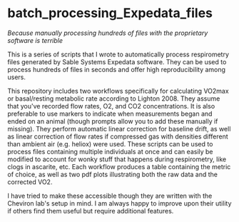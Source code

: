 # batch_processing_Expedata_files
*Because manually processing hundreds of files with the proprietary software is terrible*

This is a series of scripts that I wrote to automatically process respirometry files generated by Sable Systems Expedata software. They can be used to process hundreds of files in seconds and offer high reproducibility among users. 

This repository includes two workflows specifically for calculating VO2max or basal/resting metabolic rate according to Lighton 2008. They assume that you've recorded flow rates, O2, and CO2 concentrations. It is also preferable to use markers to indicate when measurements began and ended on an animal (though prompts allow you to add these manually if missing). They perform automatic linear correction for baseline drift, as well as linear correction of flow rates if compressed gas with densities different than ambient air (e.g. heliox) were used. These scripts can be used to process files containing multiple individuals at once and can easily be modified to account for wonky stuff that happens during respirometry, like clogs in ascarite, etc. Each workflow produces a table containing the metric of choice, as well as two pdf plots illustrating both the raw data and the corrected VO2.

I have tried to make these accessible though they are written with the Cheviron lab's setup in mind. I am always happy to improve upon their utility if others find them useful but require additional features.
